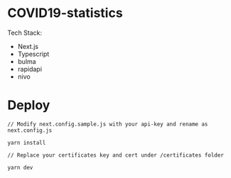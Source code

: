 # COVID19-statistics

Tech Stack:

- Next.js
- Typescript
- bulma
- rapidapi
- nivo

# Deploy

```
// Modify next.config.sample.js with your api-key and rename as next.config.js

yarn install

// Replace your certificates key and cert under /certificates folder

yarn dev

```
